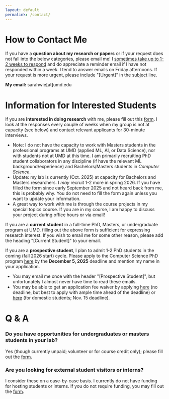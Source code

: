 ```yaml
---
layout: default
permalink: /contact/
---
```


# How to Contact Me

If you have a **question about my research or papers** or if your request does not fall into the below categories, please email me!
I [sometimes take up to 1-2 weeks to respond](https://www.nature.com/articles/d41586-024-02381-x.pdf) and do appreciate a reminder email if I have not responded within a week. I tend to answer emails on Friday afternoons. If your request is more urgent, please include "[Urgent]" in the subject line.

**My email:** <span id="email" class="copy-email" style="cursor:pointer;">sarahwie\[at\]umd.edu</span>

# Information for Interested Students

If you are **interested in doing research** with me, please fill out this [form](https://forms.gle/cBdPbjnsp6KENGsdA). I look at the responses every couple of weeks when my group is not at capacity (see below) and contact relevant applicants for 30-minute interviews.
- Note: I do not have the capacity to work with Masters students in the professional programs at UMD (applied ML, AI, or Data Science), nor with students not at UMD at this time. I am primarily recruiting PhD student collaborators in any discipline (if have the relevant ML background/experience) and Bachelors/Masters students in *Computer Science*.
- Update: my lab is currently (Oct. 2025) at capacity for Bachelors and Masters researchers. I *may* recruit 1-2 more in spring 2026. If you have filled the form since early September 2025 and not heard back from me, this is probably why. You do not need to fill the form again unless you want to update your information.
- A great way to work with me is through the course projects in my special topics course. If you are in my course, I am happy to discuss your project during office hours or via email!

If you are a **current student** in a full-time PhD, Masters, or undergraduate program at UMD, filling out the above form is sufficient for expressing research interest. If you wish to email me for some other reason, please add the heading "[Current Student]" to your email.

If you are a **prospective student**, I plan to admit 1-2 PhD students in the coming (fall 2026 start) cycle. Please apply to the Computer Science PhD program [here](https://www.cs.umd.edu/grad/apply) by the **December 5, 2025** deadline and mention my name in your application.
- You may email me once with the header "[Prospective Student]", but unfortunately I almost never have time to read these emails.
- You may be able to get an application fee waiver by applying [here](https://gradschool.umd.edu/feewaiverinformation) (no deadline, but best to apply with ample time ahead of the deadline) or [here](https://btaa.org/resources-for/students/freeapp/introduction) (for domestic students; Nov. 15 deadline).


# Q & A
<!-- 
### Will you be accepting PhD students for fall 2026? 

Yes; 1-2. Please apply to the Computer Science PhD program by the December deadline and mention my name in your application. Please also note that you may be able to get an application fee waiver, but that can take some time, so I recommend requesting it if you are eligible ahead of the deadline. You may email me once with the header "[Prospective Student]", but unfortunately I generally do not have time to read and respond to these emails. -->

### Do you have opportunities for undergraduates or masters students in your lab?

Yes (though currently unpaid; volunteer or for course credit only); please fill out the [form](https://forms.gle/cBdPbjnsp6KENGsdA).

### Are you looking for external student visitors or interns? 

I consider these on a case-by-case basis. I currently do not have funding for hosting students or interns. If you do not require funding, you may fill out the [form](https://forms.gle/cBdPbjnsp6KENGsdA).